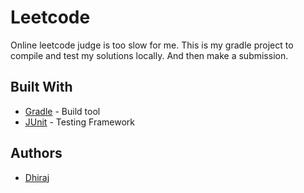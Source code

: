 # Leetcode

Online leetcode judge is too slow for me. This is my gradle project to compile and test my solutions locally. And then make a submission.


## Built With

* [Gradle](https://gradle.org/) - Build tool
* [JUnit](https://junit.org/) - Testing Framework

## Authors

* [Dhiraj](https://github.com/dhiraj072)

